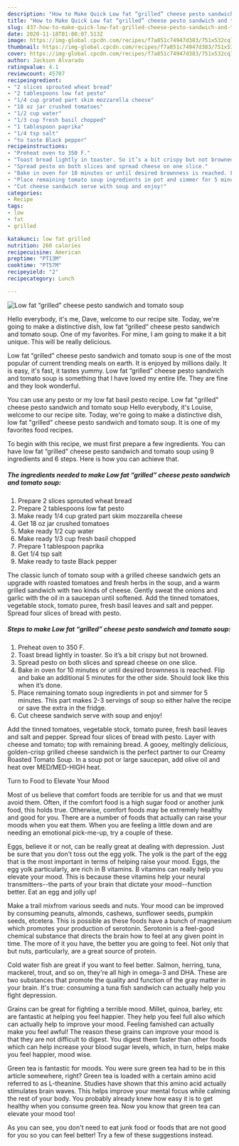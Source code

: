 ```yaml
---
description: "How to Make Quick Low fat “grilled” cheese pesto sandwich and tomato soup"
title: "How to Make Quick Low fat “grilled” cheese pesto sandwich and tomato soup"
slug: 437-how-to-make-quick-low-fat-grilled-cheese-pesto-sandwich-and-tomato-soup
date: 2020-11-18T01:08:07.513Z
image: https://img-global.cpcdn.com/recipes/f7a851c74947d383/751x532cq70/low-fat-grilled-cheese-pesto-sandwich-and-tomato-soup-recipe-main-photo.jpg
thumbnail: https://img-global.cpcdn.com/recipes/f7a851c74947d383/751x532cq70/low-fat-grilled-cheese-pesto-sandwich-and-tomato-soup-recipe-main-photo.jpg
cover: https://img-global.cpcdn.com/recipes/f7a851c74947d383/751x532cq70/low-fat-grilled-cheese-pesto-sandwich-and-tomato-soup-recipe-main-photo.jpg
author: Jackson Alvarado
ratingvalue: 4.1
reviewcount: 45707
recipeingredient:
- "2 slices sprouted wheat bread"
- "2 tablespoons low fat pesto"
- "1/4 cup grated part skim mozzarella cheese"
- "18 oz jar crushed tomatoes"
- "1/2 cup water"
- "1/3 cup fresh basil chopped"
- "1 tablespoon paprika"
- "1/4 tsp salt"
- "to taste Black pepper"
recipeinstructions:
- "Preheat oven to 350 F."
- "Toast bread lightly in toaster. So it’s a bit crispy but not browned."
- "Spread pesto on both slices and spread cheese on one slice."
- "Bake in oven for 10 minutes or until desired brownness is reached. Flip and bake an additional 5 minutes for the other side. Should look like this when it’s done."
- "Place remaining tomato soup ingredients in pot and simmer for 5 minutes. This part makes 2-3 servings of soup so either halve the recipe or save the extra in the fridge."
- "Cut cheese sandwich serve with soup and enjoy!"
categories:
- Recipe
tags:
- low
- fat
- grilled

katakunci: low fat grilled 
nutrition: 260 calories
recipecuisine: American
preptime: "PT13M"
cooktime: "PT57M"
recipeyield: "2"
recipecategory: Lunch

---
```



![Low fat “grilled” cheese pesto sandwich and tomato soup](https://img-global.cpcdn.com/recipes/f7a851c74947d383/751x532cq70/low-fat-grilled-cheese-pesto-sandwich-and-tomato-soup-recipe-main-photo.jpg)

Hello everybody, it's me, Dave, welcome to our recipe site. Today, we're going to make a distinctive dish, low fat “grilled” cheese pesto sandwich and tomato soup. One of my favorites. For mine, I am going to make it a bit unique. This will be really delicious.

Low fat “grilled” cheese pesto sandwich and tomato soup is one of the most popular of current trending meals on earth. It is enjoyed by millions daily. It is easy, it's fast, it tastes yummy. Low fat “grilled” cheese pesto sandwich and tomato soup is something that I have loved my entire life. They are fine and they look wonderful.

You can use any pesto or my low fat basil pesto recipe. Low fat &#34;grilled&#34; cheese pesto sandwich and tomato soup Hello everybody, it&#39;s Louise, welcome to our recipe site. Today, we&#39;re going to make a distinctive dish, low fat &#34;grilled&#34; cheese pesto sandwich and tomato soup. It is one of my favorites food recipes.


To begin with this recipe, we must first prepare a few ingredients. You can have low fat “grilled” cheese pesto sandwich and tomato soup using 9 ingredients and 6 steps. Here is how you can achieve that.

<!--inarticleads1-->

##### The ingredients needed to make Low fat “grilled” cheese pesto sandwich and tomato soup:

1. Prepare 2 slices sprouted wheat bread
1. Prepare 2 tablespoons low fat pesto
1. Make ready 1/4 cup grated part skim mozzarella cheese
1. Get 18 oz jar crushed tomatoes
1. Make ready 1/2 cup water
1. Make ready 1/3 cup fresh basil chopped
1. Prepare 1 tablespoon paprika
1. Get 1/4 tsp salt
1. Make ready to taste Black pepper


The classic lunch of tomato soup with a grilled cheese sandwich gets an upgrade with roasted tomatoes and fresh herbs in the soup, and a warm grilled sandwich with two kinds of cheese. Gently sweat the onions and garlic with the oil in a saucepan until softened. Add the tinned tomatoes, vegetable stock, tomato puree, fresh basil leaves and salt and pepper. Spread four slices of bread with pesto. 

<!--inarticleads2-->

##### Steps to make Low fat “grilled” cheese pesto sandwich and tomato soup:

1. Preheat oven to 350 F.
1. Toast bread lightly in toaster. So it’s a bit crispy but not browned.
1. Spread pesto on both slices and spread cheese on one slice.
1. Bake in oven for 10 minutes or until desired brownness is reached. Flip and bake an additional 5 minutes for the other side. Should look like this when it’s done.
1. Place remaining tomato soup ingredients in pot and simmer for 5 minutes. This part makes 2-3 servings of soup so either halve the recipe or save the extra in the fridge.
1. Cut cheese sandwich serve with soup and enjoy!


Add the tinned tomatoes, vegetable stock, tomato puree, fresh basil leaves and salt and pepper. Spread four slices of bread with pesto. Layer with cheese and tomato; top with remaining bread. A gooey, meltingly delicious, golden-crisp grilled cheese sandwich is the perfect partner to our Creamy Roasted Tomato Soup. In a soup pot or large saucepan, add olive oil and heat over MED/MED-HIGH heat. 

Turn to Food to Elevate Your Mood


Most of us believe that comfort foods are terrible for us and that we must avoid them. Often, if the comfort food is a high sugar food or another junk food, this holds true. Otherwise, comfort foods may be extremely healthy and good for you. There are a number of foods that actually can raise your moods when you eat them. When you are feeling a little down and are needing an emotional pick-me-up, try a couple of these.

Eggs, believe it or not, can be really great at dealing with depression. Just be sure that you don't toss out the egg yolk. The yolk is the part of the egg that is the most important in terms of helping raise your mood. Eggs, the egg yolk particularly, are rich in B vitamins. B vitamins can really help you elevate your mood. This is because these vitamins help your neural transmitters--the parts of your brain that dictate your mood--function better. Eat an egg and jolly up!

Make a trail mixfrom various seeds and nuts. Your mood can be improved by consuming peanuts, almonds, cashews, sunflower seeds, pumpkin seeds, etcetera. This is possible as these foods have a bunch of magnesium which promotes your production of serotonin. Serotonin is a feel-good chemical substance that directs the brain how to feel at any given point in time. The more of it you have, the better you are going to feel. Not only that but nuts, particularly, are a great source of protein.

Cold water fish are great if you want to feel better. Salmon, herring, tuna, mackerel, trout, and so on, they're all high in omega-3 and DHA. These are two substances that promote the quality and function of the gray matter in your brain. It's true: consuming a tuna fish sandwich can actually help you fight depression. 

Grains can be great for fighting a terrible mood. Millet, quinoa, barley, etc are fantastic at helping you feel happier. They help you feel full also which can actually help to improve your mood. Feeling famished can actually make you feel awful! The reason these grains can improve your mood is that they are not difficult to digest. You digest them faster than other foods which can help increase your blood sugar levels, which, in turn, helps make you feel happier, mood wise.

Green tea is fantastic for moods. You were sure green tea had to be in this article somewhere, right? Green tea is loaded with a certain amino acid referred to as L-theanine. Studies have shown that this amino acid actually stimulates brain waves. This helps improve your mental focus while calming the rest of your body. You probably already knew how easy it is to get healthy when you consume green tea. Now you know that green tea can elevate your mood too!

As you can see, you don't need to eat junk food or foods that are not good for you so you can feel better! Try  a few  of  these  suggestions  instead.


